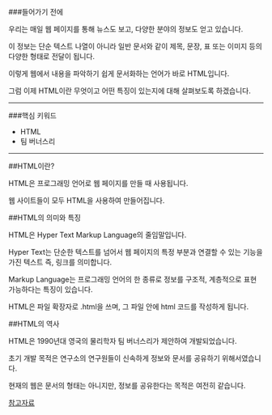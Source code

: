###들어가기 전에

우리는 매일 웹 페이지를 통해 뉴스도 보고, 다양한 분야의 정보도 얻고 있습니다.

이 정보는 단순 텍스트 나열이 아니라 일반 문서와 같이 제목, 문장, 표 또는 이미지 등의 다양한 형태로 전달이 됩니다. 

이렇게 웹에서 내용을 파악하기 쉽게 문서화하는 언어가 바로 HTML입니다.

그럼 이제 HTML이란 무엇이고 어떤 특징이 있는지에 대해 살펴보도록 하겠습니다.


---------


###핵심 키워드
+ HTML
+ 팀 버너스리


----


##HTML이란?

HTML은 프로그래밍 언어로 웹 페이지를 만들 때 사용됩니다.

웹 사이트들이 모두 HTML을 사용하여 만들어집니다.

 
##HTML의 의미와 특징

HTML은 Hyper Text Markup Language의 줄임말입니다.

Hyper Text는 단순한 텍스트를 넘어서 웹 페이지의 특정 부분과 연결할 수 있는 기능을 가진 텍스트 즉, 링크를 의미합니다.

Markup Language는 프로그래밍 언어의 한 종류로 정보를 구조적, 계층적으로 표현 가능하다는 특징이 있습니다.

HTML은 파일 확장자로 .html을 쓰며, 그 파일 안에 html 코드를 작성하게 됩니다.


##HTML의 역사

HTML은 1990년대 영국의 물리학자 팀 버너스리가 제안하여 개발되었습니다.

초기 개발 목적은 연구소의 연구원들이 신속하게 정보와 문서를 공유하기 위해서였습니다.

현재의 웹은 문서의 형태는 아니지만, 정보를 공유한다는 목적은 여전히 같습니다.


[참고자료](https://developer.mozilla.org)


